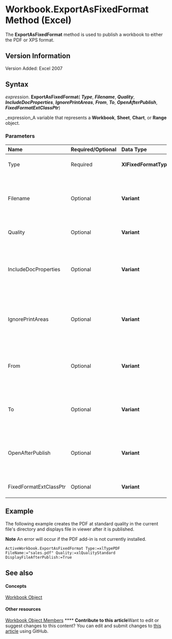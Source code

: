 
# Workbook.ExportAsFixedFormat Method (Excel)

The  **ExportAsFixedFormat** method is used to publish a workbook to either the PDF or XPS format.


## Version Information

Version Added: Excel 2007 


## Syntax

 _expression_. **ExportAsFixedFormat**( **_Type_**,  **_Filename_**,  **_Quality_**,  **_IncludeDocProperties_**,  **_IgnorePrintAreas_**,  **_From_**,  **_To_**,  **_OpenAfterPublish_**,  **_FixedFormatExtClassPtr_**)

 _expression_A variable that represents a  **Workbook**,  **Sheet**,  **Chart**, or  **Range** object.


### Parameters



|**Name**|**Required/Optional**|**Data Type**|**Description**|
|:-----|:-----|:-----|:-----|
|Type|Required| **XlFixedFormatType**|Can be either  **xlTypePDF**or  **xlTypeXPS**.|
|Filename|Optional| **Variant**|A string that indicates the name of the file to be saved. You can include a full path or Excel saves the file in the current folder.|
|Quality|Optional| **Variant**|Can be set to either  **xlQualityStandard**or  **xlQualityMinimum**.|
|IncludeDocProperties|Optional| **Variant**|Set to  **True** to indicate that document properties should be included or set to **False** to indicate that they are omitted.|
|IgnorePrintAreas|Optional| **Variant**|If set to  **True**, ignores any print areas set when publishing. If set to  **False**, will use the print areas set when publishing.|
|From|Optional| **Variant**|The number of the page at which to start publishing. If this argument is omitted, publishing starts at the beginning.|
|To|Optional| **Variant**|The number of the last page to publish. If this argument is omitted, publishing ends with the last page|
|OpenAfterPublish|Optional| **Variant**|If set to  **True** displays file in viewer after it is published. If set to **False** the file is published but not displayed.|
|FixedFormatExtClassPtr|Optional| **Variant**|Pointer to the  **FixedFormatExt** class.|

## Example

The following example creates the PDF at standard quality in the current file's directory and displays file in viewer after it is published.


**Note**  An error will occur if the PDF add-in is not currently installed.


```
ActiveWorkbook.ExportAsFixedFormat Type:=xlTypePDF FileName:="sales.pdf" Quality:=xlQualityStandard DisplayFileAfterPublish:=True 
```


## See also


#### Concepts


 [Workbook Object](8c00aa60-c974-eed3-0812-3c9625eb0d4c.md)
#### Other resources


 [Workbook Object Members](dce102a3-25de-3ff4-2ce5-bc56e08baca7.md)
****   **Contribute to this article**Want to edit or suggest changes to this content? You can edit and submit changes to  [this article](https://github.com/jhershey00/VBA_Excel_Test/OpenXMLCon/articles/4d72247c-bab9-3475-4792-8899c959393c.md) using GitHub.

